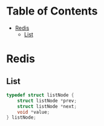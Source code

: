 Table of Contents
=================

   * [Redis](#redis)
      * [List](#list)

# Redis

## List
```cpp
typedef struct listNode {
    struct listNode *prev;
    struct listNode *next;
    void *value;
} listNode;
```
